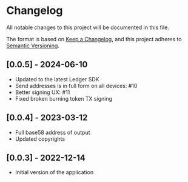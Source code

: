 # Changelog

All notable changes to this project will be documented in this file.

The format is based on [Keep a Changelog](https://keepachangelog.com/en/1.0.0/),
and this project adheres to [Semantic Versioning](https://semver.org/spec/v2.0.0.html).

## [0.0.5] - 2024-06-10

- Updated to the latest Ledger SDK
- Send addresses is in full form on all devices: #10
- Better signing UX: #11
- Fixed broken burning token TX signing

## [0.0.4] - 2023-03-12

- Full base58 address of output
- Updated copyrights

## [0.0.3] - 2022-12-14

- Initial version of the application
